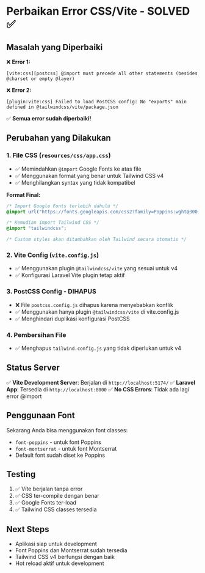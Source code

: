 # Perbaikan Error CSS/Vite - SOLVED ✅

## Masalah yang Diperbaiki

❌ **Error 1:**

```
[vite:css][postcss] @import must precede all other statements (besides @charset or empty @layer)
```

❌ **Error 2:**

```
[plugin:vite:css] Failed to load PostCSS config: No "exports" main defined in @tailwindcss/vite/package.json
```

✅ **Semua error sudah diperbaiki!**

## Perubahan yang Dilakukan

### 1. **File CSS (`resources/css/app.css`)**

-   ✅ Memindahkan `@import` Google Fonts ke atas file
-   ✅ Menggunakan format yang benar untuk Tailwind CSS v4
-   ✅ Menghilangkan syntax yang tidak kompatibel

**Format Final:**

```css
/* Import Google Fonts terlebih dahulu */
@import url("https://fonts.googleapis.com/css2?family=Poppins:wght@300;400;600;700;800&family=Montserrat:wght@300;400;500;600;700&display=swap");

/* Kemudian import Tailwind CSS */
@import "tailwindcss";

/* Custom styles akan ditambahkan oleh Tailwind secara otomatis */
```

### 2. **Vite Config (`vite.config.js`)**

-   ✅ Menggunakan plugin `@tailwindcss/vite` yang sesuai untuk v4
-   ✅ Konfigurasi Laravel Vite plugin tetap aktif

### 3. **PostCSS Config - DIHAPUS**

-   ❌ File `postcss.config.js` dihapus karena menyebabkan konflik
-   ✅ Menggunakan hanya plugin `@tailwindcss/vite` di vite.config.js
-   ✅ Menghindari duplikasi konfigurasi PostCSS

### 4. **Pembersihan File**

-   ✅ Menghapus `tailwind.config.js` yang tidak diperlukan untuk v4

## Status Server

✅ **Vite Development Server**: Berjalan di `http://localhost:5174/`
✅ **Laravel App**: Tersedia di `http://localhost:8000`
✅ **No CSS Errors**: Tidak ada lagi error @import

## Penggunaan Font

Sekarang Anda bisa menggunakan font classes:

-   `font-poppins` - untuk font Poppins
-   `font-montserrat` - untuk font Montserrat
-   Default font sudah diset ke Poppins

## Testing

1. ✅ Vite berjalan tanpa error
2. ✅ CSS ter-compile dengan benar
3. ✅ Google Fonts ter-load
4. ✅ Tailwind CSS classes tersedia

## Next Steps

-   Aplikasi siap untuk development
-   Font Poppins dan Montserrat sudah tersedia
-   Tailwind CSS v4 berfungsi dengan baik
-   Hot reload aktif untuk development
